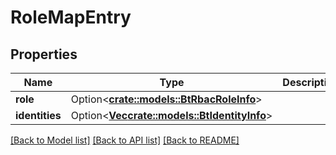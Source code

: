 # RoleMapEntry

## Properties

Name | Type | Description | Notes
------------ | ------------- | ------------- | -------------
**role** | Option<[**crate::models::BtRbacRoleInfo**](BTRbacRoleInfo.md)> |  | [optional]
**identities** | Option<[**Vec<crate::models::BtIdentityInfo>**](BTIdentityInfo.md)> |  | [optional]

[[Back to Model list]](../README.md#documentation-for-models) [[Back to API list]](../README.md#documentation-for-api-endpoints) [[Back to README]](../README.md)


